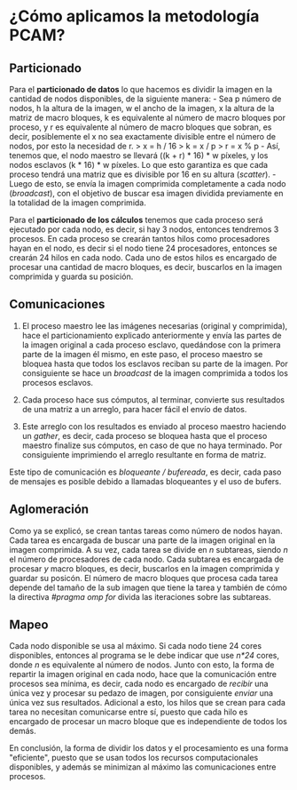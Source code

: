 # ¿Cómo aplicamos la metodología PCAM?

## Particionado
Para el **particionado de datos** lo que hacemos es dividir la imagen en la cantidad de nodos disponibles, de la siguiente manera:
     - Sea p número de nodos, h la altura de la imagen, w el ancho de la imagen, x la altura de la matriz de macro bloques, k es equivalente al número de macro bloques por proceso, y r es equivalente al número de macro bloques que sobran, es decir, posiblemente el x no sea exactamente divisible entre el número de nodos, por esto la necesidad de r.
     > x = h / 16
     > k = x / p
     > r = x % p
     - Así, tenemos que, el nodo maestro se llevará ((k + r) * 16) * w píxeles, y los nodos esclavos (k * 16) * w píxeles. Lo que esto garantiza es que cada proceso tendrá una matriz que es divisible por 16 en su altura (*scatter*).
     - Luego de esto, se envía la imagen comprimida completamente a cada nodo (*broadcast*), con el objetivo de buscar esa imagen dividida previamente en la totalidad de la imagen comprimida.

Para el **particionado de los cálculos** tenemos que cada proceso será ejecutado por cada nodo, es decir, si hay 3 nodos, entonces tendremos 3 procesos. En cada proceso se crearán tantos hilos como procesadores hayan en el nodo, es decir si el nodo tiene 24 procesadores, entonces se crearán 24 hilos en cada nodo. Cada uno de estos hilos es encargado de procesar una cantidad de macro bloques, es decir, buscarlos en la imagen comprimida y guarda su posición.

## Comunicaciones
1. El proceso maestro lee las imágenes necesarias (original y comprimida), hace el particionamiento explicado anteriormente y envía las partes de la imagen original a cada proceso esclavo, quedándose con la primera parte de la imagen él mismo, en este paso, el proceso maestro se bloquea hasta que todos los esclavos reciban su parte de la imagen. Por consiguiente se hace un *broadcast* de la imagen comprimida a todos los procesos esclavos.

2. Cada proceso hace sus cómputos, al terminar, convierte sus resultados de una matriz a un arreglo, para hacer fácil el envío de datos.

3. Este arreglo con los resultados es enviado al proceso maestro haciendo un *gather*, es decir, cada proceso se bloquea hasta que el proceso maestro finalize sus cómputos, en caso de que no haya terminado. Por consiguiente imprimiendo el arreglo resultante en forma de matriz.

Este tipo de comunicación es *bloqueante / bufereada*, es decir, cada paso de mensajes es posible debido a llamadas bloqueantes y el uso de bufers.

## Aglomeración
Como ya se explicó, se crean tantas tareas como número de nodos hayan. Cada tarea es encargada de buscar una parte de la imagen original en la imagen comprimida. A su vez, cada tarea se divide en *n* subtareas, siendo *n* el número de procesadores de cada nodo. Cada subtarea es encargada de procesar *y* macro bloques, es decir, buscarlos en la imagen comprimida y guardar su posicón. El número de macro bloques que procesa cada tarea depende del tamaño de la sub imagen que tiene la tarea y también de cómo la directiva *#pragma omp for* divida las iteraciones sobre las subtareas.

## Mapeo

Cada nodo disponible se usa al máximo. Si cada nodo tiene 24 cores disponibles, entonces al programa se le debe indicar que use *n\*24* cores, donde *n* es equivalente al número de nodos. Junto con esto, la forma de repartir la imagen original en cada nodo, hace que la comunicación entre procesos sea mínima, es decir, cada nodo es encargado de *recibir* una única vez y procesar su pedazo de imagen, por consiguiente *enviar* una única vez sus resultados. Adicional a esto, los hilos que se crean para cada tarea no necesitan comunicarse entre sí, puesto que cada hilo es encargado de procesar un macro bloque que es independiente de todos los demás.

En conclusión, la forma de dividir los datos y el procesamiento es una forma "eficiente", puesto que se usan todos los recursos computacionales disponibles, y además se minimizan al máximo las comunicaciones entre procesos.
